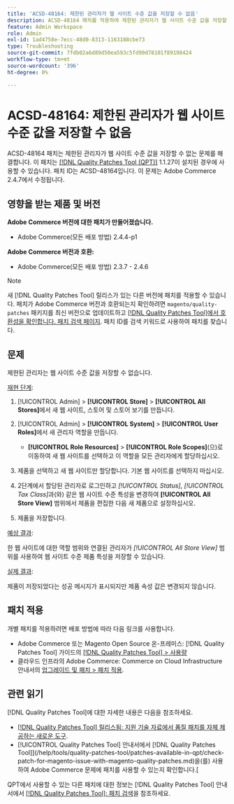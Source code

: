 ```yaml
---
title: 'ACSD-48164: 제한된 관리자가 웹 사이트 수준 값을 저장할 수 없음'
description: ACSD-48164 패치를 적용하여 제한된 관리자가 웹 사이트 수준 값을 저장할 수 없는 Adobe Commerce 문제를 해결합니다.
feature: Admin Workspace
role: Admin
exl-id: 1ad4758e-7ecc-48d0-8313-1163188cbe73
type: Troubleshooting
source-git-commit: 7fdb02a6d89d50ea593c5fd99d78101f89198424
workflow-type: tm+mt
source-wordcount: '396'
ht-degree: 0%

---
```


# ACSD-48164: 제한된 관리자가 웹 사이트 수준 값을 저장할 수 없음

ACSD-48164 패치는 제한된 관리자가 웹 사이트 수준 값을 저장할 수 없는 문제를 해결합니다. 이 패치는 [[!DNL Quality Patches Tool (QPT)]](https://experienceleague.adobe.com/en/docs/commerce-operations/tools/quality-patches-tool/quality-patches-tool-to-self-serve-quality-patches) 1.1.27이 설치된 경우에 사용할 수 있습니다. 패치 ID는 ACSD-48164입니다. 이 문제는 Adobe Commerce 2.4.7에서 수정됩니다.

## 영향을 받는 제품 및 버전

**Adobe Commerce 버전에 대한 패치가 만들어졌습니다.**

* Adobe Commerce(모든 배포 방법) 2.4.4-p1

**Adobe Commerce 버전과 호환:**

* Adobe Commerce(모든 배포 방법) 2.3.7 - 2.4.6

>[!NOTE]
>
>새 [!DNL Quality Patches Tool] 릴리스가 있는 다른 버전에 패치를 적용할 수 있습니다. 패치가 Adobe Commerce 버전과 호환되는지 확인하려면 `magento/quality-patches` 패키지를 최신 버전으로 업데이트하고 [[!DNL Quality Patches Tool]에서 호환성을 확인합니다. 패치 검색 페이지](https://experienceleague.adobe.com/tools/commerce-quality-patches/index.html). 패치 ID를 검색 키워드로 사용하여 패치를 찾습니다.

## 문제

제한된 관리자는 웹 사이트 수준 값을 저장할 수 없습니다.

<u>재현 단계</u>:

1. [!UICONTROL Admin] > **[!UICONTROL Store]** > **[!UICONTROL All Stores]**&#x200B;에서 새 웹 사이트, 스토어 및 스토어 보기를 만듭니다.
1. [!UICONTROL Admin] > **[!UICONTROL System]** > **[!UICONTROL User Roles]**&#x200B;에서 새 관리자 역할을 만듭니다.

   * **[!UICONTROL Role Resources]** > **[!UICONTROL Role Scopes]**(으)로 이동하여 새 웹 사이트를 선택하고 이 역할을 모든 관리자에게 할당하십시오.

1. 제품을 선택하고 새 웹 사이트만 할당합니다. 기본 웹 사이트를 선택하지 마십시오.
1. 2단계에서 할당된 관리자로 로그인하고 *[!UICONTROL Status]*, *[!UICONTROL Tax Class]*&#x200B;과(와) 같은 웹 사이트 수준 특성을 변경하여 **[!UICONTROL All Store View]** 범위에서 제품을 편집한 다음 새 제품으로 설정하십시오.
1. 제품을 저장합니다.

<u>예상 결과</u>:

한 웹 사이트에 대한 역할 범위와 연결된 관리자가 *[!UICONTROL All Store View]* 범위를 사용하여 웹 사이트 수준 제품 특성을 저장할 수 있습니다.

<u>실제 결과</u>:

제품이 저장되었다는 성공 메시지가 표시되지만 제품 속성 값은 변경되지 않습니다.

## 패치 적용

개별 패치를 적용하려면 배포 방법에 따라 다음 링크를 사용합니다.

* Adobe Commerce 또는 Magento Open Source 온-프레미스: [!DNL Quality Patches Tool] 가이드의 [[!DNL Quality Patches Tool] > 사용량](/help/tools/quality-patches-tool/usage.md)
* 클라우드 인프라의 Adobe Commerce: Commerce on Cloud Infrastructure 안내서의 [업그레이드 및 패치 > 패치 적용](https://experienceleague.adobe.com/docs/commerce-cloud-service/user-guide/develop/upgrade/apply-patches.html).

## 관련 읽기

[!DNL Quality Patches Tool]에 대한 자세한 내용은 다음을 참조하세요.

* [[!DNL Quality Patches Tool] 릴리스됨: 지원 기술 자료에서 품질 패치를 자체 제공하는 새로운 도구](https://experienceleague.adobe.com/en/docs/commerce-operations/tools/quality-patches-tool/quality-patches-tool-to-self-serve-quality-patches).
* [!UICONTROL Quality Patches Tool] 안내서에서  [!DNL Quality Patches Tool]](/help/tools/quality-patches-tool/patches-available-in-qpt/check-patch-for-magento-issue-with-magento-quality-patches.md)을(를) 사용하여 Adobe Commerce 문제에 패치를 사용할 수 있는지 확인합니다.[


QPT에서 사용할 수 있는 다른 패치에 대한 정보는 [!DNL Quality Patches Tool] 안내서에서 [[!DNL Quality Patches Tool]: 패치 검색](https://experienceleague.adobe.com/tools/commerce-quality-patches/index.html)을 참조하세요.
